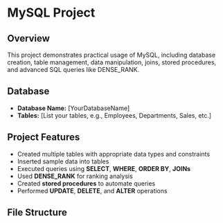 # MySQL Project

## Overview
This project demonstrates practical usage of MySQL, including database creation, table management, data manipulation, joins, stored procedures, and advanced SQL queries like DENSE_RANK.

## Database
- **Database Name:** [YourDatabaseName]
- **Tables:** [List your tables, e.g., Employees, Departments, Sales, etc.]

## Project Features
- Created multiple tables with appropriate data types and constraints
- Inserted sample data into tables
- Executed queries using **SELECT**, **WHERE**, **ORDER BY**, **JOINs**
- Used **DENSE_RANK** for ranking analysis
- Created **stored procedures** to automate queries
- Performed **UPDATE**, **DELETE**, and **ALTER** operations

## File Structure
